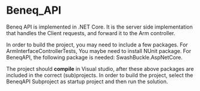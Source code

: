 # Beneq_API

Beneq API is implemented in .NET Core. 
It is the server side implementation that handles the Client requests, and forward it to the Arm controller.

In order to build the project, you may need to include a few packages.
  For ArmInterfaceControllerTests, 
    You maybe need to install NUnit package.
  For BeneqAPI, the following package is needed:
    SwashBuckle.AspNetCore.
    
  
The project should **compile** in Visual studio, after these above packages are included in the correct (sub)projects.
In order to build the project, select the BeneqAPI Subproject as startup project and  then run the solution.
